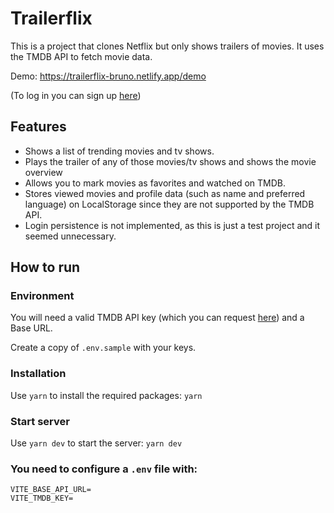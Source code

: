 # Trailerflix

This is a project that clones Netflix but only shows trailers of movies. It uses the TMDB API to fetch movie data.

Demo: https://trailerflix-bruno.netlify.app/demo

(To log in you can sign up [here](https://www.themoviedb.org/signup))

## Features

- Shows a list of trending movies and tv shows.
- Plays the trailer of any of those movies/tv shows and shows the movie overview 
- Allows you to mark movies as favorites and watched on TMDB.
- Stores viewed movies and profile data (such as name and preferred language) on LocalStorage since they are not supported by the TMDB API.
- Login persistence is not implemented, as this is just a test project and it seemed unnecessary.

## How to run

### Environment

You will need a valid TMDB API key (which you can request [here](https://developers.themoviedb.org/3/getting-started/introduction)) and a Base URL.

Create a copy of `.env.sample` with your keys.

### Installation

Use `yarn` to install the required packages:
`yarn`

### Start server

Use `yarn dev` to start the server:
`yarn dev`


### You need to configure a `.env` file with:
```
VITE_BASE_API_URL=
VITE_TMDB_KEY=
```
